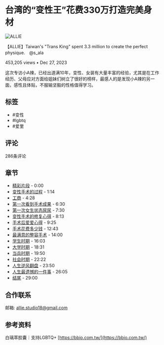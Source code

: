 # 台湾的“变性王”花费330万打造完美身材

![ALLIE](https://yt3.ggpht.com/Smk-u6XXPyNIZDLxH03iBr9vonqJdrIqNFmJRL5ga-Ut3cWY37EY0rSnJksVglzZEO_vMPE2SA=s48-c-k-c0x00ffffff-no-rj)

【ALLIE】Taiwan's "Trans King" spent 3.3 million to create the perfect physique.　@s_ala

453,205 views • Dec 27, 2023 

这次专访小A辣，已经出道满10年，变性、女装有大量丰富的经验，尤其是在工作经历、父母应对方面给姐妹们树立了很好的榜样，最感人的是发现小A辣的另一面，感性且体贴，不服输坚毅的性格值得学习。 

## 标签
- #变性
- #lgbtq
- #爱里

## 评论
286条评论

## 章节
- [精彩片段](https://www.youtube.com/watch?v=HiaupK8_BUk&t=0s) - 0:00
- [变性手术的过程](https://www.youtube.com/watch?v=HiaupK8_BUk&t=74s) - 1:14
- [工商](https://www.youtube.com/watch?v=HiaupK8_BUk&t=268s) - 4:28
- [第一次看到手术成果](https://www.youtube.com/watch?v=HiaupK8_BUk&t=390s) - 6:30
- [第一次女生状态尿尿](https://www.youtube.com/watch?v=HiaupK8_BUk&t=450s) - 7:30
- [变性手术的修复心得](https://www.youtube.com/watch?v=HiaupK8_BUk&t=493s) - 8:13
- [手术后爱爱心得](https://www.youtube.com/watch?v=HiaupK8_BUk&t=565s) - 9:25
- [手术花费多少钱](https://www.youtube.com/watch?v=HiaupK8_BUk&t=763s) - 12:43
- [最满意的整容手术](https://www.youtube.com/watch?v=HiaupK8_BUk&t=840s) - 14:00
- [学生时期](https://www.youtube.com/watch?v=HiaupK8_BUk&t=963s) - 16:03
- [大学时期](https://www.youtube.com/watch?v=HiaupK8_BUk&t=1111s) - 18:31
- [当兵时期](https://www.youtube.com/watch?v=HiaupK8_BUk&t=1190s) - 19:50
- [社会时期](https://www.youtube.com/watch?v=HiaupK8_BUk&t=1342s) - 22:22
- [人生逆风翻盘](https://www.youtube.com/watch?v=HiaupK8_BUk&t=1430s) - 23:50
- [人生最遗憾的一件事](https://www.youtube.com/watch?v=HiaupK8_BUk&t=1565s) - 26:05
- [结尾](https://www.youtube.com/watch?v=HiaupK8_BUk&t=1740s) - 29:00

## 合作联系
邮箱: allie.studio18@gmail.com

## 参考资料
白璃萃胶囊｜支持LGBTQ+ [https://bbio.com.tw/](https://bbio.com.tw/)
<!-- tcd_original_link https://m.youtube.com/watch?v=HiaupK8_BUk -->
